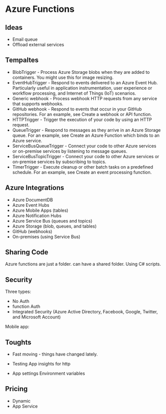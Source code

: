 # Azure Functions

## Ideas

- Email queue
- Offload external services

## Tempaltes

- BlobTrigger - Process Azure Storage blobs when they are added to containers. You might use this for image resizing.
- EventHubTrigger - Respond to events delivered to an Azure Event Hub. Particularly useful in application instrumentation, user experience or workflow processing, and Internet of Things (IoT) scenarios.
- Generic webhook - Process webhook HTTP requests from any service that supports webhooks.
- GitHub webhook - Respond to events that occur in your GitHub repositories. For an example, see Create a webhook or API function.
- HTTPTrigger - Trigger the execution of your code by using an HTTP request.
- QueueTrigger - Respond to messages as they arrive in an Azure Storage queue. For an example, see Create an Azure Function which binds to an Azure service.
- ServiceBusQueueTrigger - Connect your code to other Azure services or on-premise services by listening to message queues.
- ServiceBusTopicTrigger - Connect your code to other Azure services or on-premise services by subscribing to topics.
- TimerTrigger - Execute cleanup or other batch tasks on a predefined schedule. For an example, see Create an event processing function.

## Azure Integrations

- Azure DocumentDB
- Azure Event Hubs
- Azure Mobile Apps (tables)
- Azure Notification Hubs
- Azure Service Bus (queues and topics)
- Azure Storage (blob, queues, and tables)
- GitHub (webhooks)
- On-premises (using Service Bus)

## Sharing Code

Azure functions are just a folder. can have a shared folder. Using C# scripts.

## Security

Three types:

- No Auth
- function Auth
- Integrated Security (Azure Active Directory, Facebook, Google, Twitter, and Microsoft Account)

Mobile app:

## Toughts

- Fast moving - things have changed lately.
- Testing
App insights for http

- App settings
Environment variables

## Pricing

- Dynamic 
- App Service

